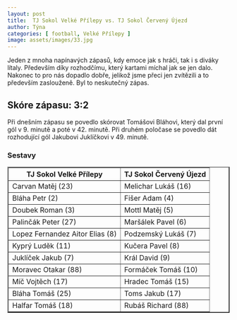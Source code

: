 ```yaml
---
layout: post
title:  TJ Sokol Velké Přílepy vs. TJ Sokol Červený Újezd
author: Týna
categories: [ football, Velké Přílepy ]
image: assets/images/33.jpg
---
```


Jeden z mnoha napínavých zápasů, kdy emoce jak s hráči, tak i s diváky lítaly. Především díky rozhodčímu, který kartami míchal jak se jen dalo. Nakonec to pro nás dopadlo dobře, jelikož jsme přeci jen zvítězili a to především zaslouženě. Byl to neskutečný zápas.

## Skóre zápasu: 3:2

Při dnešním zápasu se povedlo skórovat Tomášovi Bláhovi, který dal první gól v 9. minutě a poté v 42. minutě. Při druhém poločase se povedlo dát rozhodující gól Jakubovi Juklíčkovi v 49. minutě.


<h3><caption>Sestavy</caption></h3>
<table border="2" cellpadding="5" cellspacing="4">
<tr><th>TJ Sokol Velké Přílepy</th><th>TJ Sokol Červený Újezd</th></tr>
<tr><td>Carvan Matěj (23)</td><td>Melichar Lukáš (16)</td></tr>
<tr><td>Bláha Petr (2)</td><td>Fišer Adam (4)</td></tr>
<tr><td>Doubek Roman (3)</td><td>Mottl Matěj (5)</td></tr>
<tr><td>Palinčák Peter (27)</td><td>Maršálek Pavel (6)</td></tr>
<tr><td>Lopez Fernandez Aitor Elias (8)</td><td>Podzemský Lukáš (7)</td></tr>
<tr><td>Kyprý Luděk (11)</td><td>Kučera Pavel (8)</td></tr>
<tr><td>Juklíček Jakub (7)</td><td>Král David (9)</td></tr>
<tr><td>Moravec Otakar (88)</td><td>Formáček Tomáš (10)</td></tr>
<tr><td>Míč Vojtěch (17)</td><td>Hradec Tomáš (15)</td></tr>
<tr><td>Bláha Tomáš (25)</td><td>Toms Jakub (17)</td></tr>
<tr><td>Halfar Tomáš (18)</td><td>Rubáš Richard (88)</td></tr>
</table>
<br>
